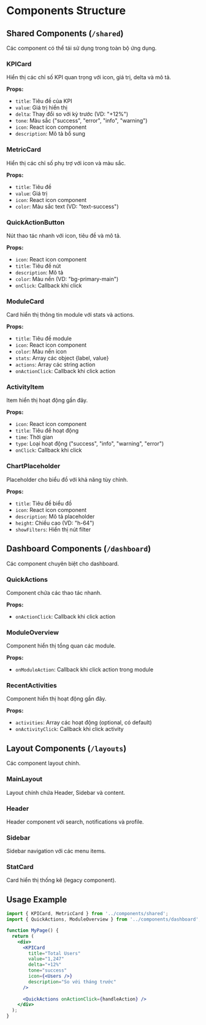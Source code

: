 # Components Structure

## Shared Components (`/shared`)
Các component có thể tái sử dụng trong toàn bộ ứng dụng.

### KPICard
Hiển thị các chỉ số KPI quan trọng với icon, giá trị, delta và mô tả.

**Props:**
- `title`: Tiêu đề của KPI
- `value`: Giá trị hiển thị
- `delta`: Thay đổi so với kỳ trước (VD: "+12%")
- `tone`: Màu sắc ("success", "error", "info", "warning")
- `icon`: React icon component
- `description`: Mô tả bổ sung

### MetricCard
Hiển thị các chỉ số phụ trợ với icon và màu sắc.

**Props:**
- `title`: Tiêu đề
- `value`: Giá trị
- `icon`: React icon component
- `color`: Màu sắc text (VD: "text-success")

### QuickActionButton
Nút thao tác nhanh với icon, tiêu đề và mô tả.

**Props:**
- `icon`: React icon component
- `title`: Tiêu đề nút
- `description`: Mô tả
- `color`: Màu nền (VD: "bg-primary-main")
- `onClick`: Callback khi click

### ModuleCard
Card hiển thị thông tin module với stats và actions.

**Props:**
- `title`: Tiêu đề module
- `icon`: React icon component
- `color`: Màu nền icon
- `stats`: Array các object {label, value}
- `actions`: Array các string action
- `onActionClick`: Callback khi click action

### ActivityItem
Item hiển thị hoạt động gần đây.

**Props:**
- `icon`: React icon component
- `title`: Tiêu đề hoạt động
- `time`: Thời gian
- `type`: Loại hoạt động ("success", "info", "warning", "error")
- `onClick`: Callback khi click

### ChartPlaceholder
Placeholder cho biểu đồ với khả năng tùy chỉnh.

**Props:**
- `title`: Tiêu đề biểu đồ
- `icon`: React icon component
- `description`: Mô tả placeholder
- `height`: Chiều cao (VD: "h-64")
- `showFilters`: Hiển thị nút filter

## Dashboard Components (`/dashboard`)
Các component chuyên biệt cho dashboard.

### QuickActions
Component chứa các thao tác nhanh.

**Props:**
- `onActionClick`: Callback khi click action

### ModuleOverview
Component hiển thị tổng quan các module.

**Props:**
- `onModuleAction`: Callback khi click action trong module

### RecentActivities
Component hiển thị hoạt động gần đây.

**Props:**
- `activities`: Array các hoạt động (optional, có default)
- `onActivityClick`: Callback khi click activity

## Layout Components (`/layouts`)
Các component layout chính.

### MainLayout
Layout chính chứa Header, Sidebar và content.

### Header
Header component với search, notifications và profile.

### Sidebar
Sidebar navigation với các menu items.

### StatCard
Card hiển thị thống kê (legacy component).

## Usage Example

```jsx
import { KPICard, MetricCard } from '../components/shared';
import { QuickActions, ModuleOverview } from '../components/dashboard';

function MyPage() {
  return (
    <div>
      <KPICard
        title="Total Users"
        value="1,247"
        delta="+12%"
        tone="success"
        icon={<Users />}
        description="So với tháng trước"
      />
      
      <QuickActions onActionClick={handleAction} />
    </div>
  );
}
```
